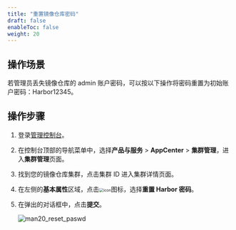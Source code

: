 ```yaml
---
title: "重置镜像仓库密码"
draft: false
enableToc: false
weight: 20
---
```


## 操作场景

若管理员丢失镜像仓库的 admin 账户密码，可以按以下操作将密码重置为初始账户密码：Harbor12345。

## 操作步骤

1. 登录[管理控制台](https://console.shanhe.com/login)。

2. 在控制台顶部的导航菜单中，选择**产品与服务** > **AppCenter** > **集群管理**，进入**集群管理**页面。

3. 找到您的镜像仓库集群，点击集群 ID 进入集群详情页面。

4. 在左侧的**基本属性**区域，点击<img src="/container/harbor/_images/man05_menu_icon.png" alt="icon" style="zoom:60%;" />图标，选择**重置 Harbor 密码**。

5. 在弹出的对话框中，点击**提交**。

   <img src="/container/harbor/_images/man20_reset_paswd.png" alt="man20_reset_paswd" />

   

